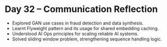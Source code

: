 
# Day 32 – Communication Reflection

- Explored GAN use cases in fraud detection and data synthesis.  
- Learnt Flyweight pattern and its usage for shared embedding caching.  
- Understood AI Ops principles for scaling reliable AI systems.  
- Solved sliding window problem, strengthening sequence handling logic.
